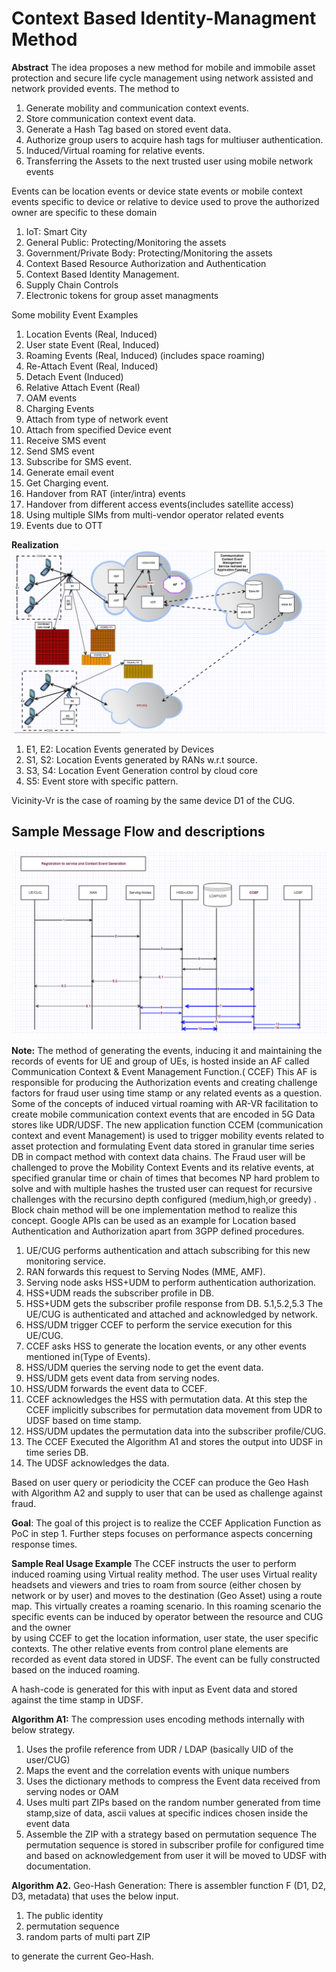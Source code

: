 # Context Based Identity-Managment Method

**Abstract**
The idea proposes a new method for mobile and immobile asset protection and secure life cycle management using network assisted and network provided events.
The method to
1. Generate mobility and communication context events.
2. Store communication context event data.
3. Generate a Hash Tag based on stored event data.
4. Authorize group users to acquire hash tags for multiuser authentication.
5. Induced/Virtual roaming for relative events.
6. Transferring the Assets to the next trusted user using mobile network events 

Events can be location events or device state events or mobile context events specific to device or relative to device used to prove the authorized owner 
are specific to these domain 

1.	IoT: Smart City
2.	General Public: Protecting/Monitoring the assets 
3.	Government/Private Body: Protecting/Monitoring the assets
4.	Context Based Resource Authorization and Authentication
5.	Context Based Identity Management.
6.	Supply Chain Controls
7.	Electronic tokens for group asset managments

Some mobility Event Examples
1.	Location Events (Real, Induced)
2.	User state Event (Real, Induced)
3.	Roaming Events (Real, Induced) (includes space roaming)
4.	Re-Attach Event (Real, Induced)
5.	Detach Event (Induced)
6.	Relative Attach Event (Real)
7.	OAM events
8.	Charging Events
9.	Attach from type of network event
10.	Attach from specified Device event
11.	Receive SMS event
12.	Send SMS event 
13.	Subscribe for SMS event.
14.	Generate email event
15.	Get Charging event.
16.	Handover from RAT (inter/intra) events
17.	Handover from different access events(includes satellite access)
18.	Using multiple SIMs from multi-vendor operator related events
19.	Events due to OTT

**Realization**
 ![image](https://github.com/KiranCS-17/identity-managment/blob/main/figure-1.png)
 
  1. E1, E2: Location Events generated by Devices 
  2. S1, S2: Location Events generated by RANs w.r.t source.
  3. S3, S4: Location Event Generation control by cloud core
  4. S5: Event store with specific pattern.

  Vicinity-Vr is the case of roaming by the same device D1 of the CUG.
  
  ##  Sample Message Flow and descriptions
  ![image](https://github.com/KiranCS-17/identity-managment/blob/main/figure-2.png)
  
**Note:**
The method of generating the events, inducing it and maintaining the records of events for UE and group of UEs, is hosted inside an AF called Communication Context & Event  Management Function.( CCEF)
This AF is responsible for producing the Authorization events and creating challenge factors for fraud user using time stamp or any related events as a question.
Some of the concepts of induced virtual roaming with AR-VR facilitation to create mobile communication context events that are encoded in 5G Data stores like UDR/UDSF.
The new application function CCEM (communication context and event Management) is used to trigger mobility events related to asset protection and formulating Event data stored in granular time series DB in compact method with context data chains. 
The Fraud user will be challenged to prove the Mobility Context Events and its relative events, at specified granular time or chain of times that becomes NP hard problem to solve and with multiple hashes the trusted user can request for recursive challenges with the recursino depth configured (medium,high,or greedy) . 
Block chain method will be one implementation method to realize this concept.
Google APIs can be used as an example for Location based Authentication and Authorization apart from 3GPP defined procedures.

1.  UE/CUG performs authentication and attach subscribing for this new monitoring service.
2.  RAN forwards this request to Serving Nodes (MME, AMF).
3.  Serving node asks HSS+UDM to perform authentication authorization.
4.  HSS+UDM reads the subscriber profile in DB.
5.  HSS+UDM gets the subscriber profile response from DB.
    5.1,5.2,5.3 The UE/CUG is authenticated and attached and acknowledged by network.
6.  HSS/UDM trigger CCEF to perform the service execution for this UE/CUG.
7.  CCEF asks HSS to generate the location events, or any other events mentioned in(Type of Events).
8.  HSS/UDM queries the serving node to get the event data.
9.  HSS/UDM gets event data from serving nodes.
10. HSS/UDM forwards the event data to CCEF.
11. CCEF acknowledges the HSS with permutation data.
        At this step the CCEF implicitly subscribes for permutation data movement from UDR to UDSF based on time stamp.
12. HSS/UDM updates the permutation data into the subscriber profile/CUG.
13. The CCEF Executed the Algorithm A1 and stores the output into UDSF in time series DB.
14. The UDSF acknowledges the data.

Based on user query or periodicity the CCEF can produce the Geo Hash with Algorithm A2
and supply to user that can be used as challenge against fraud.

**Goal**: The goal of this project is to realize the CCEF Application Function as PoC in step 1.
          Further steps focuses on performance aspects concerning response times.


**Sample Real Usage Example**
The CCEF instructs the user to perform induced roaming using Virtual reality method.
The user uses Virtual reality headsets and viewers and tries to roam from source (either chosen by network or by user)
and moves to the destination (Geo Asset) using a route map.
This virtually creates a roaming scenario.
In this roaming scenario the specific events can be induced by operator between the resource and CUG and the owner  
by using CCEF to get the location information, user state, the user specific contexts.
The other relative events from control plane elements are recorded as event data stored in UDSF.
The event can be fully constructed based on the induced roaming. 

A hash-code is generated for this with input as Event data and stored against the time stamp in UDSF.

**Algorithm A1:**
The compression uses encoding methods internally with below strategy.
1. Uses the profile reference from UDR / LDAP (basically UID of the user/CUG)
2. Maps the event and the correlation events with unique numbers
3. Uses the dictionary methods to compress the Event data received from serving nodes or OAM
4. Uses multi part ZIPs based on the random number generated from time stamp,size of data, ascii values at specific indices chosen inside the event data
5. Assemble the ZIP with a strategy based on permutation sequence
	The permutation sequence is stored in subscriber profile for configured time
	and based on acknowledgement from user it will be moved to UDSF with documentation.

**Algorithm A2.**
Geo-Hash Generation:
There is assembler function F (D1, D2, D3, metadata) that uses the below input.
1. The public identity
2. permutation sequence
3. random parts of multi part ZIP 

to generate the current Geo-Hash.
  

  


